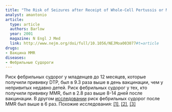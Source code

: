 ```yaml
---
title: "The Risk of Seizures after Receipt of Whole-Cell Pertussis or Measles, Mumps, and Rubella Vaccine"
analyst: amantonio
article:
  type: article
  authors: Barlow
  year: 2001
  magazine: N Engl J Med
  link: http://www.nejm.org/doi/full/10.1056/NEJMoa003077#t=article
drugs:
- Вакцина MMR
diseases:
- Фебрильные Судороги
---
```


Риск фебрильных судорог у младенцев до 12 месяцев, которые получили прививку DTP, был в 9.3 раза выше в день вакцинации, чем у непривитых недавно детей.
Риск фебрильных судорог у тех, кто получили прививку MMR, был в 2.8 раз выше 8-14 дней после вакцинации.
В другом [исследовании](https://www.ncbi.nlm.nih.gov/pubmed/17204517) риск фебрильных судорог после MMR был выше в 6 раз. Похожие исследования: [[1]](https://www.ncbi.nlm.nih.gov/pubmed/15265850), [[2]](http://www.thelancet.com/journals/lancet/article/PIIS0140-6736(95)90471-9/abstract), [[3]](https://www.ncbi.nlm.nih.gov/pubmed/1945626)
